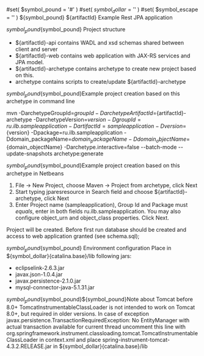#set( $symbol_pound = '#' )
#set( $symbol_dollar = '$' )
#set( $symbol_escape = '\' )
${symbol_pound} ${artifactId}
Example Rest JPA application

${symbol_pound}${symbol_pound} Project structure
* ${artifactId}-api contains WADL and xsd schemas shared between client and server
* ${artifactId}-web contains web application with JAX-RS services and JPA model.
* ${artifactId}-archetype contains archetype to create new project based on this.
* archetype contains scripts to create/update ${artifactId}-archetype

${symbol_pound}${symbol_pound}Example project creation based on this archetype in command line

mvn -DarchetypeGroupId=${groupId} -DarchetypeArtifactId=${artifactId}-archetype -DarchetypeVersion=${version} -DgroupId=ru.ilb.sampleapplication -DartifactId=sampleapplication -Dversion=${version} -Dpackage=ru.ilb.sampleapplication -Ddomain_packageName=${domain_packageName} -Ddomain_objectName=${domain_objectName} -Darchetype.interactive=false --batch-mode --update-snapshots archetype:generate


${symbol_pound}${symbol_pound}Example project creation based on this archetype in Netbeans

1. File -> New Project, choose Maven -> Project from archetype, click Next
2. Start typing jparesresource in Search field and choose ${artifactId}-archetype, click Next
3. Enter Project name (sampleapplication), Group Id and Package must *equals*, enter in both fields ru.ilb.sampleapplication. You may also configure object_urn and object_class properties. Click Next.

Project will be created. Before first run database should be created and access to web application granted (see schema.sql);

${symbol_pound}${symbol_pound} Environment configuration
Place in ${symbol_dollar}{catalina.base}/lib following jars:
* eclipselink-2.6.3.jar
* javax.json-1.0.4.jar
* javax.persistence-2.1.0.jar
* mysql-connector-java-5.1.31.jar

${symbol_pound}${symbol_pound}${symbol_pound}Note about Tomcat before 8.0+
TomcatInstrumentableClassLoader is not intended to work on Tomcat 8.0+, but required in older versions.
In case of exception javax.persistence.TransactionRequiredException: No EntityManager with actual transaction available for current thread 
uncomment this line with org.springframework.instrument.classloading.tomcat.TomcatInstrumentableClassLoader in context.xml
and place spring-instrument-tomcat-4.3.2.RELEASE.jar in ${symbol_dollar}{catalina.base}/lib
